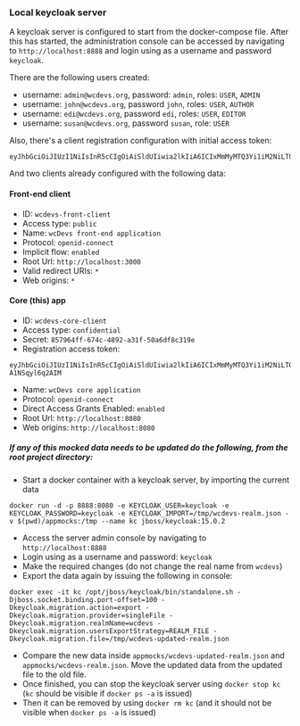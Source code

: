 ### Local keycloak server
A keycloak server is configured to start from the docker-compose file. After this has started, the
administration console can be accessed by navigating to `http://localhost:8888` and login using as
a username and password `keycloak`.

There are the following users created:

- username: `admin@wcdevs.org`, password: `admin`, roles: `USER`, `ADMIN`
- username: `john@wcdevs.org`, password `john`,  roles: `USER`, `AUTHOR`
- username: `edi@wcdevs.org`, password `edi`,  roles: `USER`, `EDITOR`
- username: `susan@wcdevs.org`, password `susan`,  role: `USER`

Also, there's a client registration configuration with initial access token:
```
eyJhbGciOiJIUzI1NiIsInR5cCIgOiAiSldUIiwia2lkIiA6ICIxMmMyMTQ3Yi1iM2NiLTQ3YWUtOTY0Zi1mMGM4MDIzMjZhYTUifQ.eyJleHAiOjE2Njg4NTAwMjYsImlhdCI6MTYzNzMxNDAyNiwianRpIjoiNTIxNDk0ZjMtYzAyOS00ZTE1LWI1OTItYzM2M2JmNjQ0OGFkIiwiaXNzIjoiaHR0cDovL2xvY2FsaG9zdDozMDAwL3JlYWxtcy93Y2RldnMiLCJhdWQiOiJodHRwOi8vbG9jYWxob3N0OjMwMDAvcmVhbG1zL3djZGV2cyIsInR5cCI6IkluaXRpYWxBY2Nlc3NUb2tlbiJ9.d2_SDmbCAFXtEQPiud5fxSeoBAMh6e0T_veOh8KJncQ
```

And two clients already configured with the following data:

#### Front-end client

- ID: `wcdevs-front-client`
- Access type: `public`
- Name: `wcDevs front-end application`
- Protocol: `openid-connect`
- Implicit flow: `enabled`
- Root Url: `http://localhost:3000`
- Valid redirect URIs: `*`
- Web origins: `*`

#### Core (this) app

- ID: `wcdevs-core-client`
- Access type: `confidential`
- Secret: `857964ff-674c-4892-a31f-50a6df8c319e`
- Registration access token:
```
eyJhbGciOiJIUzI1NiIsInR5cCIgOiAiSldUIiwia2lkIiA6ICIxMmMyMTQ3Yi1iM2NiLTQ3YWUtOTY0Zi1mMGM4MDIzMjZhYTUifQ.eyJleHAiOjAsImlhdCI6MTYzNzMxNTExOCwianRpIjoiZmRkNjQyNzItNTMyYi00YjQ0LWE0OTMtOGFhZWE3ODI3ZjQ4IiwiaXNzIjoiaHR0cDovL2xvY2FsaG9zdDozMDAwL3JlYWxtcy93Y2RldnMiLCJhdWQiOiJodHRwOi8vbG9jYWxob3N0OjMwMDAvcmVhbG1zL3djZGV2cyIsInR5cCI6IlJlZ2lzdHJhdGlvbkFjY2Vzc1Rva2VuIiwicmVnaXN0cmF0aW9uX2F1dGgiOiJhdXRoZW50aWNhdGVkIn0.PMEaHbANTZ1gTpO9SpeRFV7K00sL3-A1NSqyl6q2AIM
```
- Name: `wcDevs core application`
- Protocol: `openid-connect`
- Direct Access Grants Enabled: `enabled`
- Root Url: `http://localhost:8080`
- Web origins: `http://localhost:8080`

##### If any of this mocked data needs to be updated do the following, from the root project directory:

- Start a docker container with a keycloak server, by importing the current data
```shell
docker run -d -p 8888:8080 -e KEYCLOAK_USER=keycloak -e KEYCLOAK_PASSWORD=keycloak -e KEYCLOAK_IMPORT=/tmp/wcdevs-realm.json -v $(pwd)/appmocks:/tmp --name kc jboss/keycloak:15.0.2
```
- Access the server admin console by navigating to `http://localhost:8888`
- Login using as a username and password: `keycloak`
- Make the required changes (do not change the real name from `wcdevs`)
- Export the data again by issuing the following in console:
```shell
docker exec -it kc /opt/jboss/keycloak/bin/standalone.sh -Djboss.socket.binding.port-offset=100 -Dkeycloak.migration.action=export -Dkeycloak.migration.provider=singleFile -Dkeycloak.migration.realmName=wcdevs -Dkeycloak.migration.usersExportStrategy=REALM_FILE -Dkeycloak.migration.file=/tmp/wcdevs-updated-realm.json
```
- Compare the new data inside `appmocks/wcdevs-updated-realm.json` and `appmocks/wcdevs-realm.json`.
  Move the updated data from the updated file to the old file.
- Once finished, you can stop the keycloak server using `docker stop kc` (`kc` should be visible if
`docker ps -a` is issued)
- Then it can be removed by using `docker rm kc` (and it should not be visible when `docker ps -a`
is issued) 
